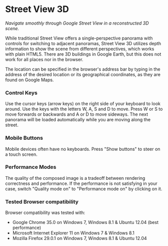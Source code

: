 # Street View 3D

_Navigate smoothly through Google Street View in a reconstructed 3D scene._

While traditional Street View offers a single-perspective panorama with controls for switching to adjacent panoramas, Street View 3D utilizes depth information to show the scene from different perspectives, which works with plain HTML5. There are 3D buildings in Google Earth, but this does not work for all places nor in the browser.

The location can be specified in the browser's address bar by typing in the address of the desired location or its geographical coordinates, as they are found on Google Maps.

### Control Keys

Use the cursor keys (arrow keys) on the right side of your keyboard to look around. Use the keys with the letters W, A, S and D to move. Press W or S to move forwards or backwards and A or D to move sideways. The next panorama will be loaded automatically while you are moving along the street.

### Mobile Buttons

Mobile devices often have no keyboards. Press "Show buttons" to steer on a touch screen.

### Performance Modes

The quality of the composed image is a tradeoff between rendering correctness and performance. If the performance is not satisfying in your case, switch "Quality mode on" to "Performance mode on" by clicking on it.

### Tested Browser compatibility

Browser compatibility was tested with:

* Google Chrome 35.0 on Windows 7, Windows 8.1 & Ubuntu 12.04 (best performance)
* Microsoft Internet Explorer 11 on Windows 7 & Windows 8.1
* Mozilla Firefox 29.0.1 on Windows 7, Windows 8.1 & Ubuntu 12.04

